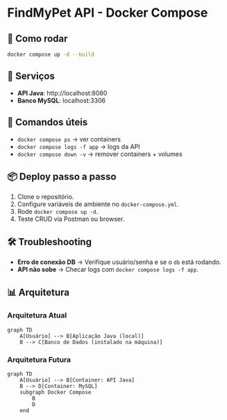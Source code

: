 # FindMyPet API - Docker Compose

## 🚀 Como rodar
```bash
docker compose up -d --build
```

## 🔑 Serviços
- **API Java**: http://localhost:8080  
- **Banco MySQL**: localhost:3306  

## 📂 Comandos úteis
- `docker compose ps` → ver containers  
- `docker compose logs -f app` → logs da API  
- `docker compose down -v` → remover containers + volumes  

## 📦 Deploy passo a passo
1. Clone o repositório.  
2. Configure variáveis de ambiente no `docker-compose.yml`.  
3. Rode `docker compose up -d`.  
4. Teste CRUD via Postman ou browser.  

## 🛠 Troubleshooting
- **Erro de conexão DB** → Verifique usuário/senha e se o `db` está rodando.  
- **API não sobe** → Checar logs com `docker compose logs -f app`.  

## 📊 Arquitetura

### Arquitetura Atual
```mermaid
graph TD
    A[Usuário] --> B[Aplicação Java (local)]
    B --> C[Banco de Dados (instalado na máquina)]
```

### Arquitetura Futura
```mermaid
graph TD
    A[Usuário] --> B[Container: API Java]
    B --> D[Container: MySQL]
    subgraph Docker Compose
        B
        D
    end
```
